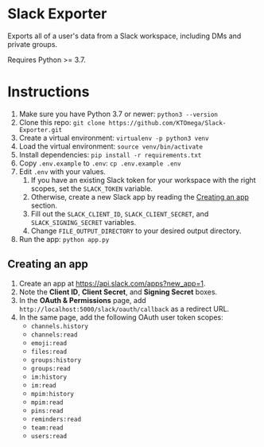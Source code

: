 # Slack Exporter

Exports all of a user's data from a Slack workspace, including DMs and private groups.

Requires Python >= 3.7.

# Instructions

1. Make sure you have Python 3.7 or newer: `python3 --version`
2. Clone this repo: `git clone https://github.com/KTOmega/Slack-Exporter.git`
3. Create a virtual environment: `virtualenv -p python3 venv`
4. Load the virtual environment: `source venv/bin/activate`
5. Install dependencies: `pip install -r requirements.txt`
6. Copy `.env.example` to `.env`: `cp .env.example .env`
7. Edit `.env` with your values.
   1. If you have an existing Slack token for your workspace with the right scopes, set the `SLACK_TOKEN` variable.
   2. Otherwise, create a new Slack app by reading the [Creating an app](#creating-an-app) section.
   3. Fill out the `SLACK_CLIENT_ID`, `SLACK_CLIENT_SECRET`, and `SLACK_SIGNING_SECRET` variables.
   4. Change `FILE_OUTPUT_DIRECTORY` to your desired output directory.
8. Run the app: `python app.py`

## Creating an app

1. Create an app at https://api.slack.com/apps?new_app=1.
2. Note the **Client ID**, **Client Secret**, and **Signing Secret** boxes.
3. In the **OAuth & Permissions** page, add `http://localhost:5000/slack/oauth/callback` as a redirect URL.
4. In the same page, add the following OAuth user token scopes:
   - `channels.history`
   - `channels:read`
   - `emoji:read`
   - `files:read`
   - `groups:history`
   - `groups:read`
   - `im:history`
   - `im:read`
   - `mpim:history`
   - `mpim:read`
   - `pins:read`
   - `reminders:read`
   - `team:read`
   - `users:read` 